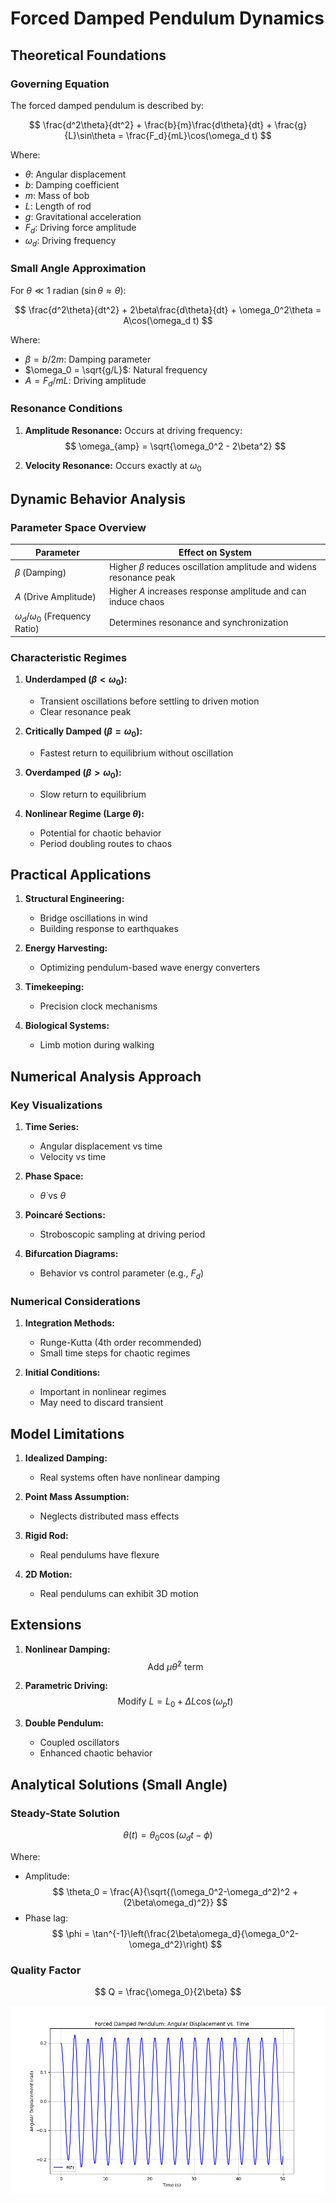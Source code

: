 # Forced Damped Pendulum Dynamics

## Theoretical Foundations

### Governing Equation

The forced damped pendulum is described by:

$$ \frac{d^2\theta}{dt^2} + \frac{b}{m}\frac{d\theta}{dt} + \frac{g}{L}\sin\theta = \frac{F_d}{mL}\cos(\omega_d t) $$

Where:
- $\theta$: Angular displacement
- $b$: Damping coefficient
- $m$: Mass of bob
- $L$: Length of rod
- $g$: Gravitational acceleration
- $F_d$: Driving force amplitude
- $\omega_d$: Driving frequency

### Small Angle Approximation

For $\theta \ll 1$ radian ($\sin\theta \approx \theta$):

$$ \frac{d^2\theta}{dt^2} + 2\beta\frac{d\theta}{dt} + \omega_0^2\theta = A\cos(\omega_d t) $$

Where:
- $\beta = b/2m$: Damping parameter
- $\omega_0 = \sqrt{g/L}$: Natural frequency
- $A = F_d/mL$: Driving amplitude

### Resonance Conditions

1. **Amplitude Resonance:**
   Occurs at driving frequency:
   $$ \omega_{amp} = \sqrt{\omega_0^2 - 2\beta^2} $$

2. **Velocity Resonance:**
   Occurs exactly at $\omega_0$

## Dynamic Behavior Analysis

### Parameter Space Overview

| Parameter | Effect on System |
|-----------|------------------|
| $\beta$ (Damping) | Higher $\beta$ reduces oscillation amplitude and widens resonance peak |
| $A$ (Drive Amplitude) | Higher $A$ increases response amplitude and can induce chaos |
| $\omega_d/\omega_0$ (Frequency Ratio) | Determines resonance and synchronization |

### Characteristic Regimes

1. **Underdamped ($\beta < \omega_0$):**
   - Transient oscillations before settling to driven motion
   - Clear resonance peak

2. **Critically Damped ($\beta = \omega_0$):**
   - Fastest return to equilibrium without oscillation

3. **Overdamped ($\beta > \omega_0$):**
   - Slow return to equilibrium

4. **Nonlinear Regime (Large $\theta$):**
   - Potential for chaotic behavior
   - Period doubling routes to chaos

## Practical Applications

1. **Structural Engineering:**
   - Bridge oscillations in wind
   - Building response to earthquakes

2. **Energy Harvesting:**
   - Optimizing pendulum-based wave energy converters

3. **Timekeeping:**
   - Precision clock mechanisms

4. **Biological Systems:**
   - Limb motion during walking

## Numerical Analysis Approach

### Key Visualizations

1. **Time Series:**
   - Angular displacement vs time
   - Velocity vs time

2. **Phase Space:**
   - $\dot{\theta}$ vs $\theta$

3. **Poincaré Sections:**
   - Stroboscopic sampling at driving period

4. **Bifurcation Diagrams:**
   - Behavior vs control parameter (e.g., $F_d$)

### Numerical Considerations

1. **Integration Methods:**
   - Runge-Kutta (4th order recommended)
   - Small time steps for chaotic regimes

2. **Initial Conditions:**
   - Important in nonlinear regimes
   - May need to discard transient

## Model Limitations

1. **Idealized Damping:**
   - Real systems often have nonlinear damping

2. **Point Mass Assumption:**
   - Neglects distributed mass effects

3. **Rigid Rod:**
   - Real pendulums have flexure

4. **2D Motion:**
   - Real pendulums can exhibit 3D motion

## Extensions

1. **Nonlinear Damping:**
   $$ \text{Add } \mu \dot{\theta}^2 \text{ term} $$

2. **Parametric Driving:**
   $$ \text{Modify } L = L_0 + \Delta L\cos(\omega_p t) $$

3. **Double Pendulum:**
   - Coupled oscillators
   - Enhanced chaotic behavior

## Analytical Solutions (Small Angle)

### Steady-State Solution

$$ \theta(t) = \theta_0\cos(\omega_d t - \phi) $$

Where:
- Amplitude:
  $$ \theta_0 = \frac{A}{\sqrt{(\omega_0^2-\omega_d^2)^2 + (2\beta\omega_d)^2}} $$
- Phase lag:
  $$ \phi = \tan^{-1}\left(\frac{2\beta\omega_d}{\omega_0^2-\omega_d^2}\right) $$

### Quality Factor

$$ Q = \frac{\omega_0}{2\beta} $$



![alt text](pendulum_time_series.png)